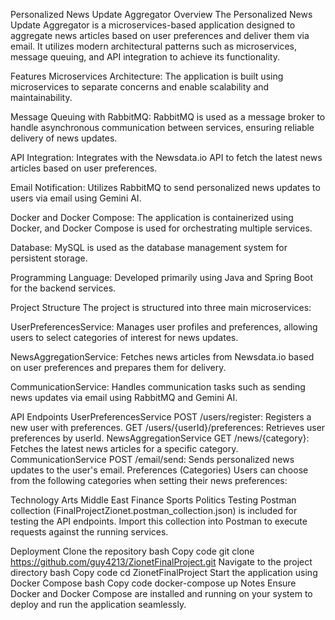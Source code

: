 Personalized News Update Aggregator
Overview
The Personalized News Update Aggregator is a microservices-based application designed to aggregate news articles based on user preferences and deliver them via email. It utilizes modern architectural patterns such as microservices, message queuing, and API integration to achieve its functionality.

Features
Microservices Architecture: The application is built using microservices to separate concerns and enable scalability and maintainability.

Message Queuing with RabbitMQ: RabbitMQ is used as a message broker to handle asynchronous communication between services, ensuring reliable delivery of news updates.

API Integration: Integrates with the Newsdata.io API to fetch the latest news articles based on user preferences.

Email Notification: Utilizes RabbitMQ to send personalized news updates to users via email using Gemini AI.

Docker and Docker Compose: The application is containerized using Docker, and Docker Compose is used for orchestrating multiple services.

Database: MySQL is used as the database management system for persistent storage.

Programming Language: Developed primarily using Java and Spring Boot for the backend services.

Project Structure
The project is structured into three main microservices:

UserPreferencesService: Manages user profiles and preferences, allowing users to select categories of interest for news updates.

NewsAggregationService: Fetches news articles from Newsdata.io based on user preferences and prepares them for delivery.

CommunicationService: Handles communication tasks such as sending news updates via email using RabbitMQ and Gemini AI.

API Endpoints
UserPreferencesService
POST /users/register: Registers a new user with preferences.
GET /users/{userId}/preferences: Retrieves user preferences by userId.
NewsAggregationService
GET /news/{category}: Fetches the latest news articles for a specific category.
CommunicationService
POST /email/send: Sends personalized news updates to the user's email.
Preferences (Categories)
Users can choose from the following categories when setting their news preferences:

Technology
Arts
Middle East
Finance
Sports
Politics
Testing
Postman collection (FinalProjectZionet.postman_collection.json) is included for testing the API endpoints. Import this collection into Postman to execute requests against the running services.

Deployment
Clone the repository
bash
Copy code
git clone https://github.com/guy4213/ZionetFinalProject.git
Navigate to the project directory
bash
Copy code
cd ZionetFinalProject
Start the application using Docker Compose
bash
Copy code
docker-compose up
Notes
Ensure Docker and Docker Compose are installed and running on your system to deploy and run the application seamlessly.




 
